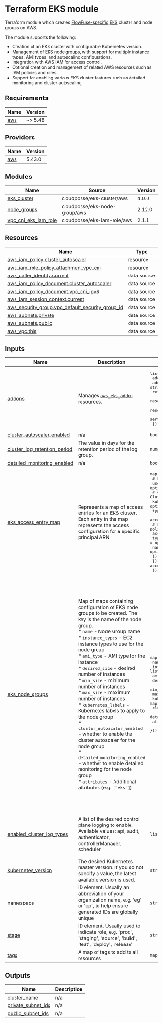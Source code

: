# Terraform EKS module

Terraform module which creates [FlowFuse-specific](https://flowfuse.com) [EKS](https://aws.amazon.com/eks/) cluster and node groups on AWS.

The module supports the following:

- Creation of an EKS cluster with configurable Kubernetes version.
- Management of EKS node groups, with support for multiple instance types, AMI types, and autoscaling configurations.
- Integration with AWS IAM for access control.
- Optional creation and management of related AWS resources such as IAM policies and roles.
- Support for enabling various EKS cluster features such as detailed monitoring and cluster autoscaling.

<!-- BEGIN_TF_DOCS -->
## Requirements

| Name | Version |
|------|---------|
| <a name="requirement_aws"></a> [aws](#requirement\_aws) | ~> 5.48 |

## Providers

| Name | Version |
|------|---------|
| <a name="provider_aws"></a> [aws](#provider\_aws) | 5.43.0 |

## Modules

| Name | Source | Version |
|------|--------|---------|
| <a name="module_eks_cluster"></a> [eks\_cluster](#module\_eks\_cluster) | cloudposse/eks-cluster/aws | 4.0.0 |
| <a name="module_node_groups"></a> [node\_groups](#module\_node\_groups) | cloudposse/eks-node-group/aws | 2.12.0 |
| <a name="module_vpc_cni_eks_iam_role"></a> [vpc\_cni\_eks\_iam\_role](#module\_vpc\_cni\_eks\_iam\_role) | cloudposse/eks-iam-role/aws | 2.1.1 |

## Resources

| Name | Type |
|------|------|
| [aws_iam_policy.cluster_autoscaler](https://registry.terraform.io/providers/hashicorp/aws/latest/docs/resources/iam_policy) | resource |
| [aws_iam_role_policy_attachment.vpc_cni](https://registry.terraform.io/providers/hashicorp/aws/latest/docs/resources/iam_role_policy_attachment) | resource |
| [aws_caller_identity.current](https://registry.terraform.io/providers/hashicorp/aws/latest/docs/data-sources/caller_identity) | data source |
| [aws_iam_policy_document.cluster_autoscaler](https://registry.terraform.io/providers/hashicorp/aws/latest/docs/data-sources/iam_policy_document) | data source |
| [aws_iam_policy_document.vpc_cni_ipv6](https://registry.terraform.io/providers/hashicorp/aws/latest/docs/data-sources/iam_policy_document) | data source |
| [aws_iam_session_context.current](https://registry.terraform.io/providers/hashicorp/aws/latest/docs/data-sources/iam_session_context) | data source |
| [aws_security_group.vpc_default_security_group_id](https://registry.terraform.io/providers/hashicorp/aws/latest/docs/data-sources/security_group) | data source |
| [aws_subnets.private](https://registry.terraform.io/providers/hashicorp/aws/latest/docs/data-sources/subnets) | data source |
| [aws_subnets.public](https://registry.terraform.io/providers/hashicorp/aws/latest/docs/data-sources/subnets) | data source |
| [aws_vpc.this](https://registry.terraform.io/providers/hashicorp/aws/latest/docs/data-sources/vpc) | data source |

## Inputs

| Name | Description | Type | Default | Required |
|------|-------------|------|---------|:--------:|
| <a name="input_addons"></a> [addons](#input\_addons) | Manages [`aws_eks_addon`](https://registry.terraform.io/providers/hashicorp/aws/latest/docs/resources/eks_addon) resources. | <pre>list(object({<br>    addon_name                  = string<br>    addon_version               = string<br>    resolve_conflicts           = optional(string, null)<br>    resolve_conflicts_on_create = optional(string, null)<br>    resolve_conflicts_on_update = optional(string, null)<br>    service_account_role_arn    = string<br>  }))</pre> | `[]` | no |
| <a name="input_cluster_autoscaler_enabled"></a> [cluster\_autoscaler\_enabled](#input\_cluster\_autoscaler\_enabled) | n/a | `bool` | `true` | no |
| <a name="input_cluster_log_retention_period"></a> [cluster\_log\_retention\_period](#input\_cluster\_log\_retention\_period) | The value in days for the retention period of the log group. | `number` | `14` | no |
| <a name="input_detailed_monitoring_enabled"></a> [detailed\_monitoring\_enabled](#input\_detailed\_monitoring\_enabled) | n/a | `bool` | `false` | no |
| <a name="input_eks_access_entry_map"></a> [eks\_access\_entry\_map](#input\_eks\_access\_entry\_map) | Represents a map of access entries for an EKS cluster. Each entry in the map represents the access configuration for a specific principal ARN | <pre>map(object({<br>    # key is principal_arn<br>    user_name = optional(string)<br>    # Cannot assign "system:*" groups to IAM users, use ClusterAdmin and Admin instead<br>    kubernetes_groups = optional(list(string), [])<br>    type              = optional(string, "STANDARD")<br>    access_policy_associations = optional(map(object({<br>      # key is policy_arn or policy_name<br>      access_scope = optional(object({<br>        type       = optional(string, "cluster")<br>        namespaces = optional(list(string))<br>      }), {}) # access_scope<br>    })), {})  # access_policy_associations<br>  }))</pre> | `{}` | no |
| <a name="input_eks_node_groups"></a> [eks\_node\_groups](#input\_eks\_node\_groups) | Map of maps containing configuration of EKS node groups to be created. The key is the name of the node group.<br>    * `name` - Node Group name<br>    * `instance_types` - EC2 instance types to use for the node group<br>    * `ami_type` - AMI type for the instance<br>    * `desired_size` - desired number of instances<br>    * `min_size` - minimum number of instances<br>    * `max_size` - maximum number of instances<br>    * `kubernetes_labels` - Kubernetes labels to apply to the node group<br>    * `cluster_autoscaler_enabled` - whether to enable the cluster autoscaler for the node group<br>    * `detailed_monitoring_enabled` - whether to enable detailed monitoring for the node group<br>    * `attributes` - Additional attributes (e.g. `["eks"]`) | <pre>map(object({<br>    name                        = string<br>    instance_types              = list(string)<br>    ami_type                    = string<br>    desired_size                = number<br>    min_size                    = number<br>    max_size                    = number<br>    kubernetes_labels           = map(string)<br>    cluster_autoscaler_enabled  = bool<br>    detailed_monitoring_enabled = bool<br>    attributes                  = list(string)<br>  }))</pre> | <pre>{<br>  "management": {<br>    "ami_type": "AL2_x86_64",<br>    "attributes": [<br>      "management"<br>    ],<br>    "cluster_autoscaler_enabled": true,<br>    "desired_size": 1,<br>    "detailed_monitoring_enabled": false,<br>    "instance_types": [<br>      "m6a.xlarge"<br>    ],<br>    "kubernetes_labels": {<br>      "role": "management"<br>    },<br>    "max_size": 2,<br>    "min_size": 1,<br>    "name": "management"<br>  },<br>  "projects": {<br>    "ami_type": "AL2_ARM_64",<br>    "attributes": [<br>      "projects"<br>    ],<br>    "cluster_autoscaler_enabled": true,<br>    "desired_size": 1,<br>    "detailed_monitoring_enabled": false,<br>    "instance_types": [<br>      "t4g.large"<br>    ],<br>    "kubernetes_labels": {<br>      "role": "projects"<br>    },<br>    "max_size": 4,<br>    "min_size": 1,<br>    "name": "projects"<br>  }<br>}</pre> | no |
| <a name="input_enabled_cluster_log_types"></a> [enabled\_cluster\_log\_types](#input\_enabled\_cluster\_log\_types) | A list of the desired control plane logging to enable. Available values: api, audit, authenticator, controllerManager, scheduler | `list(string)` | <pre>[<br>  "api",<br>  "audit",<br>  "authenticator",<br>  "controllerManager",<br>  "scheduler"<br>]</pre> | no |
| <a name="input_kubernetes_version"></a> [kubernetes\_version](#input\_kubernetes\_version) | The desired Kubernetes master version. If you do not specify a value, the latest available version is used. | `string` | `"1.26"` | no |
| <a name="input_namespace"></a> [namespace](#input\_namespace) | ID element. Usually an abbreviation of your organization name, e.g. 'eg' or 'cp', to help ensure generated IDs are globally unique | `string` | n/a | yes |
| <a name="input_stage"></a> [stage](#input\_stage) | ID element. Usually used to indicate role, e.g. 'prod', 'staging', 'source', 'build', 'test', 'deploy', 'release' | `string` | n/a | yes |
| <a name="input_tags"></a> [tags](#input\_tags) | A map of tags to add to all resources | `map(string)` | `{}` | no |

## Outputs

| Name | Description |
|------|-------------|
| <a name="output_cluster_name"></a> [cluster\_name](#output\_cluster\_name) | n/a |
| <a name="output_private_subnet_ids"></a> [private\_subnet\_ids](#output\_private\_subnet\_ids) | n/a |
| <a name="output_public_subnet_ids"></a> [public\_subnet\_ids](#output\_public\_subnet\_ids) | n/a |
<!-- END_TF_DOCS -->